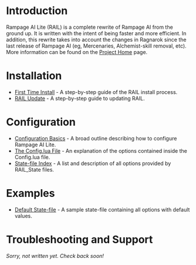 

# Introduction #

Rampage AI Lite (RAIL) is a complete rewrite of Rampage AI from the ground up. It is written with the intent of being faster and more efficient. In addition, this rewrite takes into account the changes in Ragnarok since the last release of Rampage AI (eg, Mercenaries, Alchemist-skill removal, etc). More information can be found on the [Project Home](http://code.google.com/p/ro-rail/) page.

# Installation #

  * [First Time Install](FirstTimeInstall.md) - A step-by-step guide of the RAIL install process.
  * [RAIL Update](UpdateInstall.md) - A step-by-step guide to updating RAIL.

# Configuration #

  * [Configuration Basics](ConfigurationBasics.md) - A broad outline describing how to configure Rampage AI Lite.
  * [The Config.lua File](ConfigLuaFile.md) - An explanation of the options contained inside the Config.lua file.
  * [State-file Index](StateFileIndex.md) - A list and description of all options provided by RAIL\_State files.

# Examples #

  * [Default State-file](DefaultStateFile.md) - A sample state-file containing all options with default values.

# Troubleshooting and Support #

_Sorry, not written yet. Check back soon!_